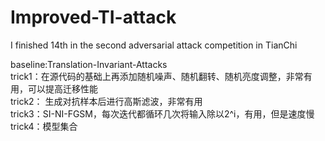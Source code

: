 # Improved-TI-attack
 I finished 14th in  the second adversarial attack competition in TianChi

baseline:Translation-Invariant-Attacks  
trick1：在源代码的基础上再添加随机噪声、随机翻转、随机亮度调整，非常有用，可以提高迁移性能  
trick2： 生成对抗样本后进行高斯滤波，非常有用  
trick3：SI-NI-FGSM，每次迭代都循环几次将输入除以2^i，有用，但是速度慢  
trick4：模型集合  
